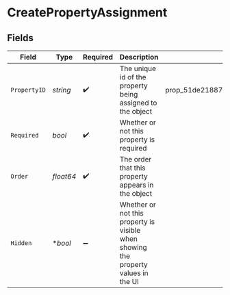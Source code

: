 # CreatePropertyAssignment


## Fields

| Field                                                                              | Type                                                                               | Required                                                                           | Description                                                                        | Example                                                                            |
| ---------------------------------------------------------------------------------- | ---------------------------------------------------------------------------------- | ---------------------------------------------------------------------------------- | ---------------------------------------------------------------------------------- | ---------------------------------------------------------------------------------- |
| `PropertyID`                                                                       | *string*                                                                           | :heavy_check_mark:                                                                 | The unique id of the property being assigned to the object                         | prop_51de2188768a4e28a55a8dc9cce22134                                              |
| `Required`                                                                         | *bool*                                                                             | :heavy_check_mark:                                                                 | Whether or not this property is required                                           |                                                                                    |
| `Order`                                                                            | *float64*                                                                          | :heavy_check_mark:                                                                 | The order that this property appears in the object                                 |                                                                                    |
| `Hidden`                                                                           | **bool*                                                                            | :heavy_minus_sign:                                                                 | Whether or not this property is visible when showing the property values in the UI |                                                                                    |